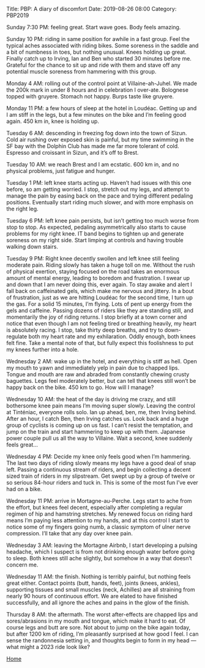 Title: PBP: A diary of discomfort
Date: 2019-08-26 08:00
Category: PBP2019

Sunday 7:30 PM: feeling great. Start wave goes. Body feels amazing.

Sunday 10 PM: riding in same position for awhile in a fast group. Feel the typical aches associated with riding bikes. Some soreness in the saddle and a bit of numbness in toes, but nothing unusual. Knees holding up great. Finally catch up to Irving, Ian and Ben who started 30 minutes before me. Grateful for the chance to sit up and ride with them and stave off any potential muscle soreness from hammering with this group.

Monday 4 AM: rolling out of the control point at Villaine-ah-Juhel. We made the 200k mark in under 8 hours and in celebration I over-ate. Bolognese topped with gruyere. Stomach not happy. Burps taste like gruyere.

Monday 11 PM: a few hours of sleep at the hotel in Loudéac. Getting up and I am stiff in the legs, but a few minutes on the bike and I’m feeling good again. 450 km in, knee is holding up.

Tuesday 6 AM: descending in freezing fog down into the town of Sizun. Cold air rushing over exposed skin is painful, but my time swimming in the SF bay with the Dolphin Club has made me far more tolerant of cold. Espresso and croissant in Sizun, and it’s off to Brest.

Tuesday 10 AM: we reach Brest and I am ecstatic. 600 km in, and no physical problems, just fatigue and hunger.

Tuesday 1 PM: left knee starts acting up. Haven’t had issues with this one before, so am getting worried. I stop, stretch out my legs, and attempt to manage the pain by easing back on the pace and trying different pedaling positions. Eventually start riding much slower, and with more emphasis on the right leg.

Tuesday 6 PM: left knee pain persists, but isn’t getting too much worse from stop to stop. As expected, pedaling asymmetrically also starts to cause problems for my right knee. IT band begins to tighten up and generate soreness on my right side. Start limping at controls and having trouble walking down stairs.

Tuesday 9 PM: Right knee decently swollen and left knee still feeling moderate pain. Riding slowly has taken a huge toll on me. Without the rush of physical exertion, staying focused on the road takes an enormous amount of mental energy, leading to boredom and frustration. I swear up and down that I am never doing this, ever again. To stay awake and alert I fall back on caffeinated gels, which make me nervous and jittery. In a bout of frustration, just as we are hitting Loudéac for the second time, I turn up the gas. For a solid 15 minutes, I’m flying. Lots of pent up energy from the gels and caffeine. Passing dozens of riders like they are standing still, and momentarily the joy of riding returns. I stop briefly at a town corner and notice that even though I am not feeling tired or breathing heavily, my heart is absolutely racing. I stop, take thirty deep breaths, and try to down-regulate both my heart rate and my exhilaration. Oddly enough, both knees felt fine. Take a mental note of that, but fully expect this foolishness to put my knees further into a hole.

Wednesday 2 AM: wake up in the hotel, and everything is stiff as hell. Open my mouth to yawn and immediately yelp in pain due to chapped lips. Tongue and mouth are raw and abraded from constantly chewing crusty baguettes. Legs feel moderately better, but can tell that knees still won’t be happy back on the bike. 450 km to go. How will I manage?

Wednesday 10 AM: the heat of the day is driving me crazy, and still bothersome knee pain means I’m moving super slowly. Leaving the control at Tinténiac, everyone rolls solo. Ian up ahead, ben, me, then Irving behind. After an hour, I catch Ben, then Irving catches us. Look back and a huge group of cyclists is coming up on us fast. I can’t resist the temptation, and jump on the train and start hammering to keep up with them. Japanese power couple pull us all the way to Villaine. Wait a second, knee suddenly feels great...

Wednesday 4 PM: Decide my knee only feels good when I’m hammering. The last two days of riding slowly means my legs have a good deal of snap left. Passing a continuous stream of riders, and begin collecting a decent sized train of riders in my slipstream. Get swept up by a group of twelve or so serious 84-hour riders and tuck in. This is some of the most fun I’ve ever had on a bike.

Wednesday 11 PM: arrive in Mortagne-au-Perche. Legs start to ache from the effort, but knees feel decent, especially after completing a regular regimen of hip and hamstring stretches. My renewed focus on riding hard means I’m paying less attention to my hands, and at this control I start to notice some of my fingers going numb, a classic symptom of ulner nerve compression. I’ll take that any day over knee pain.

Wednesday 3 AM: leaving the Mortagne Airbnb, I start developing a pulsing headache, which I suspect is from not drinking enough water before going to sleep. Both knees still ache slightly, but somehow in a way that doesn’t concern me.

Wednesday 11 AM: the finish. Nothing is terribly painful, but nothing feels great either. Contact points (butt, hands, feet), joints (knees, ankles), supporting tissues and small muscles (neck, Achilles) are all straining from nearly 90 hours of continuous effort. We are elated to have finished successfully, and all ignore the aches and pains in the glow of the finish.

Thursday 8 AM: the aftermath. The worst after-effects are chapped lips and sores/abrasions in my mouth and tongue, which make it hard to eat. Of course legs and butt are sore. Not about to jump on the bike again today, but after 1200 km of riding, I’m pleasantly surprised at how good I feel. I can sense the randonnesia setting in, and thoughts begin to form in my head — what might a 2023 ride look like?

[Home]({category}PBP2019)
